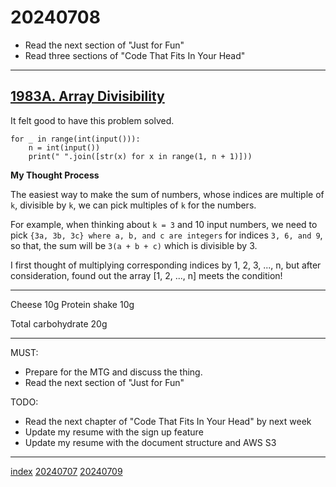 <head><meta name="viewport" content="width=device-width, initial-scale=1.0, user-scalable=yes" /><meta charset="UTF-8"></head>

# 20240708

- Read the next section of "Just for Fun"
- Read three sections of "Code That Fits In Your Head"

---

## [1983A. Array Divisibility](https://codeforces.com/contest/1983/problem/A)

It felt good to have this problem solved.

```
for _ in range(int(input())):
    n = int(input())
    print(" ".join([str(x) for x in range(1, n + 1)]))
```

**My Thought Process**

The easiest way to make the sum of numbers, whose indices are multiple of `k`, divisible by `k`, we can pick multiples of `k` for the numbers.

For example, when thinking about `k = 3` and 10 input numbers, we need to pick `{3a, 3b, 3c} where a, b, and c are integers` for indices `3, 6, and 9`, so that, the sum will be `3(a + b + c)` which is divisible by 3.

I first thought of multiplying corresponding indices by 1, 2, 3, ..., n, but after consideration, found out the array [1, 2, ..., n] meets the condition!

---

Cheese 10g
Protein shake 10g

Total carbohydrate 20g

---

MUST:

- Prepare for the MTG and discuss the thing.
- Read the next section of "Just for Fun"

TODO:

- Read the next chapter of "Code That Fits In Your Head" by next week
- Update my resume with the sign up feature
- Update my resume with the document structure and AWS S3

---

[index](../../index.html)
[20240707](20240707.html)
[20240709](20240709.html)
